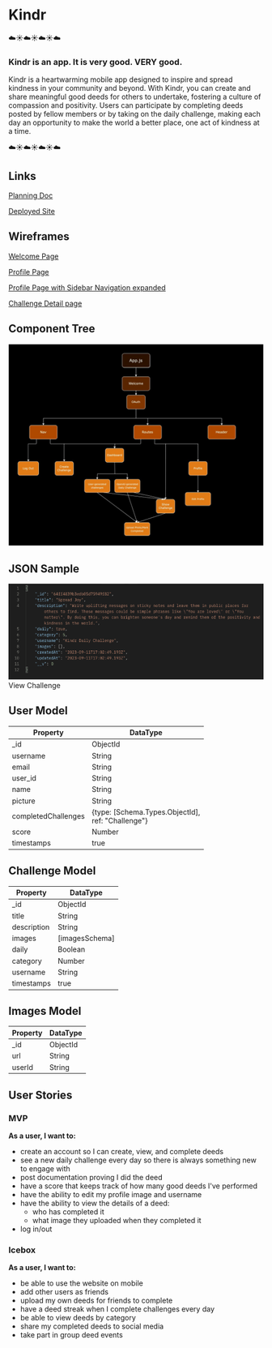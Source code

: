 # Kindr
☁️☀️☁️☀️☁️☀️☁️
### Kindr is an app. It is very good. VERY good.
Kindr is a heartwarming mobile app designed to inspire and spread kindness in your community and beyond. With Kindr, you can create and share meaningful good deeds for others to undertake, fostering a culture of compassion and positivity. Users can participate by completing deeds posted by fellow members or by taking on the daily challenge, making each day an opportunity to make the world a better place, one act of kindness at a time.

☁️☀️☁️☀️☁️☀️☁️
## Links
[Planning Doc](https://docs.google.com/spreadsheets/d/1kXggdpVkpJB4srXLQ7oCzz-bO5aigSFOcm3LXgskZB4/edit?usp=sharing)

[Deployed Site](https://graceful-pixie-5234dd.netlify.app)

## Wireframes
[Welcome Page](wireframes/desktop-welcomepage.jpg)

[Profile Page](wireframes/profile-page.jpg)

[Profile Page with Sidebar Navigation expanded](wireframes/sidebar-expanded.jpg)

[Challenge Detail page](wireframes/show-challenge.jpg)



## Component Tree
![Component Tree](Planning-Doc/Component-Hierarchy.jpg)

## JSON Sample
![JSON Sample](Planning-Doc/JSON.png)
View Challenge

## User Model
| Property      | DataType |
| ----------- | ----------- |
| _id                   | ObjectId       |
| username              | String         |
| email                 | String         |
| user_id               | String         |
| name                  | String         |
| picture               | String         |
| completedChallenges   | {type: [Schema.Types.ObjectId],<br>ref: "Challenge"} |
| score                 | Number         |
| timestamps            | true           |

## Challenge Model
| Property      | DataType       |
| -----------   | -----------    |
| _id           | ObjectId       |
| title         | String         |
| description   | String         |
| images        | [imagesSchema] |
| daily         | Boolean        |
| category      | Number         |
| username      | String         |
| timestamps    | true           |

## Images Model
| Property    | DataType    |
| ----------- | ----------- |
| _id         | ObjectId    |
| url         | String      |
| userId      | String      |

## User Stories
### MVP
**As a user, I want to:**
- create an account so I can create, view, and complete deeds
- see a new daily challenge every day so there is always something new to engage with
- post documentation proving I did the deed
- have a score that keeps track of how many good deeds I've performed
- have the ability to edit my profile image and username
- have the ability to view the details of a deed:
    - who has completed it
    - what image they uploaded when they completed it
- log in/out
### Icebox
**As a user, I want to:**
- be able to use the website on mobile
- add other users as friends
- upload my own deeds for friends to complete
- have a deed streak when I complete challenges every day
- be able to view deeds by category
- share my completed deeds to social media
- take part in group deed events